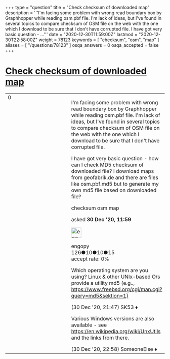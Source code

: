 +++
type = "question"
title = "Check checksum of downloaded map"
description = '''I&#x27;m facing some problem with wrong read boundary box by Graphhopper while reading osm.pbf file.  I&#x27;m lack of ideas, but I&#x27;ve found in several topics to compare checksum of OSM file on the web with the one which I download to be sure that I don&#x27;t have corrupted file. I have got very basic question - ...'''
date = "2020-12-30T11:59:00Z"
lastmod = "2020-12-30T22:58:00Z"
weight = 78123
keywords = [ "checksum", "osm", "map" ]
aliases = [ "/questions/78123" ]
osqa_answers = 0
osqa_accepted = false
+++

<div class="headNormal">

# [Check checksum of downloaded map](/questions/78123/check-checksum-of-downloaded-map)

</div>

<div id="main-body">

<div id="askform">

<table id="question-table" style="width:100%;">
<colgroup>
<col style="width: 50%" />
<col style="width: 50%" />
</colgroup>
<tbody>
<tr>
<td style="width: 30px; vertical-align: top"><div class="vote-buttons">
<span id="post-78123-upvote" class="ajax-command post-vote up" rel="nofollow" title="I like this post (click again to cancel)"> </span>
<div id="post-78123-score" class="post-score" title="current number of votes">
0
</div>
<span id="post-78123-downvote" class="ajax-command post-vote down" rel="nofollow" title="I dont like this post (click again to cancel)"> </span> <span id="favorite-mark" class="ajax-command favorite-mark" rel="nofollow" title="mark/unmark this question as favorite (click again to cancel)"> </span>
<div id="favorite-count" class="favorite-count">
&#10;</div>
</div></td>
<td><div id="item-right">
<div class="question-body">
<p>I'm facing some problem with wrong read boundary box by Graphhopper while reading osm.pbf file. I'm lack of ideas, but I've found in several topics to compare checksum of OSM file on the web with the one which I download to be sure that I don't have corrupted file.</p>
<p>I have got very basic question - how can I check MD5 checksum of downloaded file? I download maps from geofabrik.de and there are files like osm.pbf.md5 but to generate my own md5 file based on downloaded file?</p>
</div>
<div id="question-tags" class="tags-container tags">
<span class="post-tag tag-link-checksum" rel="tag" title="see questions tagged &#39;checksum&#39;">checksum</span> <span class="post-tag tag-link-osm" rel="tag" title="see questions tagged &#39;osm&#39;">osm</span> <span class="post-tag tag-link-map" rel="tag" title="see questions tagged &#39;map&#39;">map</span>
</div>
<div id="question-controls" class="post-controls">
&#10;</div>
<div class="post-update-info-container">
<div class="post-update-info post-update-info-user">
<p>asked <strong>30 Dec '20, 11:59</strong></p>
<img src="https://secure.gravatar.com/avatar/735ed8c1abf1a1f7b907b78d9594303c?s=32&amp;d=identicon&amp;r=g" class="gravatar" width="32" height="32" alt="engopy&#39;s gravatar image" />
<p><span>engopy</span><br />
<span class="score" title="126 reputation points">126</span><span title="10 badges"><span class="badge1">●</span><span class="badgecount">10</span></span><span title="10 badges"><span class="silver">●</span><span class="badgecount">10</span></span><span title="15 badges"><span class="bronze">●</span><span class="badgecount">15</span></span><br />
<span class="accept_rate" title="Rate of the user&#39;s accepted answers">accept rate:</span> <span title="engopy has no accepted answers">0%</span></p>
</div>
</div>
<div id="comments-container-78123" class="comments-container">
<span id="78151"></span>
<div id="comment-78151" class="comment">
<div id="post-78151-score" class="comment-score">
&#10;</div>
<div class="comment-text">
<p>Which operating system are you using? Linux &amp; other UNIx-based O/s provide a utility md5 (e.g.., <a href="https://www.freebsd.org/cgi/man.cgi?query=md5&amp;sektion=1)">https://www.freebsd.org/cgi/man.cgi?query=md5&amp;sektion=1)</a></p>
</div>
<div id="comment-78151-info" class="comment-info">
<span class="comment-age">(30 Dec '20, 21:47)</span> <span class="comment-user userinfo">SK53 ♦</span>
</div>
</div>
<span id="78153"></span>
<div id="comment-78153" class="comment">
<div id="post-78153-score" class="comment-score">
&#10;</div>
<div class="comment-text">
<p>Various Windows versions are also available - see <a href="https://en.wikipedia.org/wiki/UnxUtils">https://en.wikipedia.org/wiki/UnxUtils</a> and the links from there.</p>
</div>
<div id="comment-78153-info" class="comment-info">
<span class="comment-age">(30 Dec '20, 22:58)</span> <span class="comment-user userinfo">SomeoneElse ♦</span>
</div>
</div>
</div>
<div id="comment-tools-78123" class="comment-tools">
&#10;</div>
<div class="clear">
&#10;</div>
<div id="comment-78123-form-container" class="comment-form-container">
&#10;</div>
<div class="clear">
&#10;</div>
</div></td>
</tr>
</tbody>
</table>

</div>

</div>

